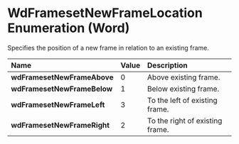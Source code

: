 
# WdFramesetNewFrameLocation Enumeration (Word)

Specifies the position of a new frame in relation to an existing frame.



|**Name**|**Value**|**Description**|
|:-----|:-----|:-----|
|**wdFramesetNewFrameAbove**|0|Above existing frame.|
|**wdFramesetNewFrameBelow**|1|Below existing frame.|
|**wdFramesetNewFrameLeft**|3|To the left of existing frame.|
|**wdFramesetNewFrameRight**|2|To the right of existing frame.|
